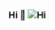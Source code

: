 ### Hi 👋 ![Hi](https://user-images.githubusercontent.com/78593368/119217913-17930200-bafb-11eb-9b11-7f552dd81c1d.gif)


<!--
**Ana1601-code/Ana1601-code** is a ✨ _special_ ✨ repository because its `README.md` (this file) appears on your GitHub profile.

Here are some ideas to get you started:

- 🔭 I’m currently working on ...
- 🌱 I’m currently learning ...
- 👯 I’m looking to collaborate on ...
- 🤔 I’m looking for help with ...
- 💬 Ask me about ...
- 📫 How to reach me: ...
- 😄 Pronouns: ...
- ⚡ Fun fact: ...
-->
